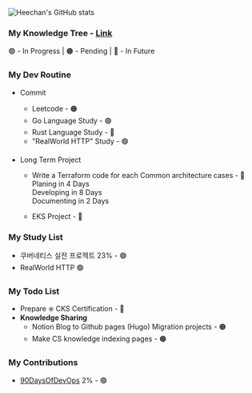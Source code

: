 <!-- <img src="https://s3.ap-northeast-2.amazonaws.com/mustit-ux/img/front/bi/main_logo.svg" alt="mustit"> -->


![Heechan's GitHub stats](https://github-readme-stats.vercel.app/api?username=heechankim&show_icons=true&theme=transparent)


### My Knowledge Tree - [Link](https://github.com/heechankim/MyKnowledgeTree)



🟢 - In Progress | 🟠 - Pending | 🔴 - In Future

### My Dev Routine

- Commit
  - Leetcode - 🟠
  - Go Language Study - 🟢
  - Rust Language Study - 🔴
  - "RealWorld HTTP" Study - 🟢

- Long Term Project
  - Write a Terraform code for each Common architecture cases - 🔴
    <br>Planing in 4 Days
    <br>Developing in 8 Days
    <br>Documenting in 2 Days
    
  - EKS Project - 🔴

### My Study List

- 쿠버네티스 실전 프로젝트 23% - 🟢
- RealWorld HTTP 🟢

### My Todo List

- Prepare ⎈ CKS Certification - 🔴
- **Knowledge Sharing**
  - Notion Blog to Github pages (Hugo) Migration projects - 🟠
  - Make CS knowledge indexing pages - 🟠


### My Contributions
- [90DaysOfDevOps](https://github.com/heechankim/90DaysOfDevOps) 2% - 🟢
